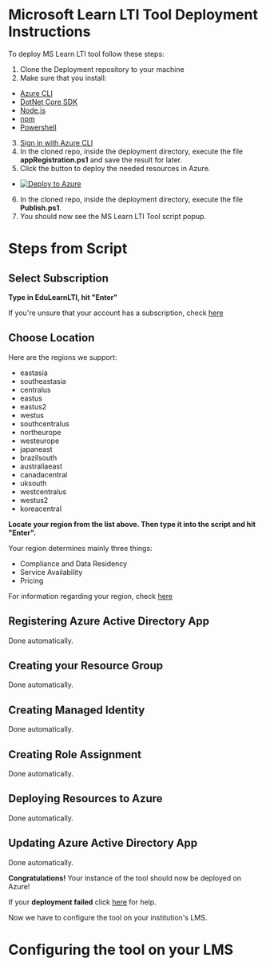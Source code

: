 # Microsoft Learn LTI Tool Deployment Instructions
To deploy MS Learn LTI tool follow these steps:
1. Clone the Deployment repository to your machine
2. Make sure that you install:
* [Azure CLI](https://docs.microsoft.com/en-us/cli/azure/install-azure-cli?view=azure-cli-latest?WT.mc_id=learnlti-github-cxa)
* [DotNet Core SDK](https://dotnet.microsoft.com/download?WT.mc_id=learnlti-github-cxa)
* [Node.js](https://nodejs.org/en/download/)
* [npm](https://www.npmjs.com/get-npm)
* [Powershell](https://docs.microsoft.com/powershell/scripting/install/installing-powershell?view=powershell-7?WT.mc_id=learnlti-github-cxa)
3. [Sign in with Azure CLI](https://docs.microsoft.com/en-us/cli/azure/authenticate-azure-cli?view=azure-cli-latest?WT.mc_id=learnlti-github-cxa)
4. In the cloned repo, inside the deployment directory, execute the file **appRegistration.ps1** and save the result for later.
5. Click the button to deploy the needed resources in Azure.
* [![Deploy to Azure](https://aka.ms/deploytoazurebutton)](https://portal.azure.com/#create/Microsoft.Template/uri/https%3A%2F%2Fraw.githubusercontent.com%2Fmicrosoft%2FLearn-LTI%2Fmaster%2Fdeployment%2Fazuredeploy.json%3Ftoken%3DAQCAEE2JIAOYTYWW5HDSNSS7AODIM)
6. In the cloned repo, inside the deployment directory, execute the file **Publish.ps1**.
7. You should now see the MS Learn LTI Tool script popup.


# Steps from Script

## Select Subscription

**Type in EduLearnLTI, hit "Enter"**

If you're unsure that your account has a subscription, check [here](https://ms.portal.azure.com/#blade/Microsoft_Azure_Billing/SubscriptionsBlade??WT.mc_id=learnlti-github-cxa)

## Choose Location

Here are the regions we support:
* eastasia
* southeastasia
* centralus
* eastus
* eastus2
* westus
* southcentralus
* northeurope
* westeurope
* japaneast
* brazilsouth
* australiaeast
* canadacentral
* uksouth
* westcentralus
* westus2
* koreacentral

**Locate your region from the list above. Then type it into the script and hit "Enter".**

Your region determines mainly three things:
* Compliance and Data Residency
* Service Availability
* Pricing

For information regarding your region, check [here](https://azure.microsoft.com/global-infrastructure/geographies/?WT.mc_id=learnlti-github-cxa)

## Registering Azure Active Directory App

Done automatically.

## Creating your Resource Group

Done automatically.

## Creating Managed Identity

Done automatically.

## Creating Role Assignment

Done automatically.

## Deploying Resources to Azure

Done automatically.

## Updating Azure Active Directory App

Done automatically.

**Congratulations!** Your instance of the tool should now be deployed on Azure! 

If your **deployment failed** click [here](./TROUBLESHOOTING.md) for help.

Now we have to configure the tool on your institution's LMS.

# Configuring the tool on your LMS



